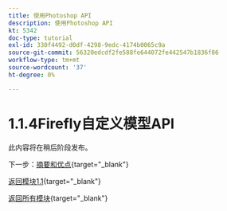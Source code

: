 ```yaml
---
title: 使用Photoshop API
description: 使用Photoshop API
kt: 5342
doc-type: tutorial
exl-id: 330f4492-d0df-4298-9edc-4174b0065c9a
source-git-commit: 56320edcdf2fe588fe644072fe442547b1836f86
workflow-type: tm+mt
source-wordcount: '37'
ht-degree: 0%

---
```


# 1.1.4Firefly自定义模型API

此内容将在稍后阶段发布。

下一步：[摘要和优点](./summary.md){target="_blank"}

[返回模块1.1](./firefly-services.md){target="_blank"}

[返回所有模块](./../../../overview.md){target="_blank"}
